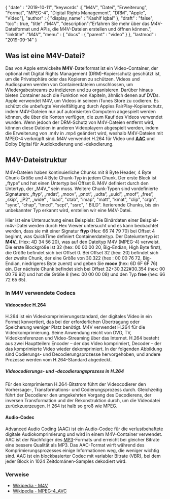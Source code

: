{
  "date" : "2019-10-11",
  "keywords" :[ "M4V", "Datei", "Erweiterung", "Format", "MPEG-4", "Digital Rights Management", "DRM", "Apple", "Video"],
  "author" : {
    "display_name" : "Kashif Iqbal"
},
  "draft" : "false",
  "toc" : true,
  "title" :"M4V",
  "description":"Erfahren Sie mehr über das M4V-Dateiformat und APIs, die M4V-Dateien erstellen und öffnen können.",
  "linktitle" :"M4V",
  "menu" : {
    "docs" : {
      "parent" : "video"
}
},
  "lastmod" : "2019-09-14"
}

## Was ist eine M4V-Datei?

Das von Apple entwickelte **M4V**-Dateiformat ist ein Video-Container, der optional mit Digital Rights Management (DRM)-Kopierschutz geschützt ist, um die Privatsphäre oder das Kopieren zu schützen. Videos und Audiospuren werden von Containerdateien umschlossen, um Wiedergabestreams zu indizieren und zu organisieren. Darüber hinaus bieten Container auch die Funktion von Kapiteln, ähnlich denen auf DVDs. Apple verwendet M4V, um Videos in seinem iTunes Store zu codieren. Es schützt die unbefugte Vervielfältigung durch Apples FairPlay-Kopierschutz, indem M4V-Dateien nur auf autorisierten Computern abgespielt werden können, die über die Konten verfügen, die zum Kauf des Videos verwendet wurden. Wenn jedoch der DRM-Schutz von M4V-Dateien entfernt wird, können diese Dateien in anderen Videoplayern abgespielt werden, indem die Erweiterung von .m4v in .mp4 geändert wird, weshalb M4V-Dateien mit MPEG-4 verknüpft sind. M4V verwendet H.264 für Video und **[AAC](/de/audio/aac/)** und Dolby Digital für Audiokodierung und -dekodierung.

## M4V-Dateistruktur ##

M4V-Dateien haben kontinuierliche Chunks mit 8 Byte Header, 4 Byte Chunk-Größe und 4 Byte Chunk-Typ in jedem Chunk. Der erste Block ist „ftype“ und hat einen Untertyp bei Offset 8. M4V definiert durch den Untertyp, der „M4V_“ sein muss. Weitere Chunk-Typen sind vordefinierte Signaturen: „ftyp“, „mdat“, „moov“, „pnot“, „udta“, „uuid“, „moof“, „free“, „skip“, „jP2“, „wide“ , "load", "ctab", "imap", "matt", "kmat", "clip", "crgn", "sync", "chap", "tmcd", "scpt", "ssrc", " BILD". Iterierende Chunks, bis ein unbekannter Typ erkannt wird, erstellen wir eine M4V-Datei.

Hier ist eine Untersuchung eines Beispiels: Die Binärdaten einer Beispiel-m4v-Datei werden durch Hex Viewer untersucht und es kann beobachtet werden, dass sie mit einer Signatur **ftyp** (Hex: 66 74 79 70) bei Offset 4 beginnt, was QuickTime definiert Containerdateityp. Der Dateiuntertyp ist **M4V_** (Hex: 4D 34 56 20), was auf den Dateityp M4V (MPEG-4) verweist. Die erste Blockgröße ist 32 (hex: 00 00 00 20, Big-Endian, High Byte first), die Größe befindet sich bei Offset 0. Bei Offset 32 (hex: 20) befindet sich der zweite Chunk, der eine Größe von 30.322 (hex : 00 00 76 72, Big-Endian, niedrigeres Byte zuerst) und geben Sie **moov** (hex: 6D 6F 6F 76) ein. Der nächste Chunk befindet sich bei Offset 32+30.322#30.354 (hex: 00 00 76 92) und hat die Größe 8 (hex: 00 00 00 08) und den Typ **free** (hex: 66 72 65 65).
### In M4V verwendete Codecs ###

#### Videocodec H.264 ####

H.264 ist ein Videokomprimierungsstandard, der digitales Video in ein Format konvertiert, das bei der erforderlichen Übertragung oder Speicherung weniger Platz benötigt. M4V verwendet H.264 für die Videokomprimierung. Seine Anwendung reicht von DVD, TV, Videokonferenzen und Video-Streaming über das Internet. H.264 besteht aus zwei Hauptteilen: Encoder – der das Video komprimiert, Decoder – der das komprimierte Video wieder dekomprimiert. In der folgenden Abbildung sind Codierungs- und Decodierungsprozesse hervorgehoben, und andere Prozesse werden vom H.264-Standard abgedeckt.

##### Videocodierungs- und -decodierungsprozess in H.264 #####

Für den komprimierten H.264-Bitstrom führt der Videocodierer den Vorhersage-, Transformations- und Codierungsprozess durch. Gleichzeitig führt der Decodierer den umgekehrten Vorgang des Decodierens, der inversen Transformation und der Rekonstruktion durch, um die Videodatei zurückzuerzeugen. H.264 ist halb so groß wie MPEG.

#### Audio-Codec ####

Advanced Audio Coding (AAC) ist ein Audio-Codec für die verlustbehaftete digitale Audiokomprimierung und wird in einem M4V-Container verwendet. AAC ist der Nachfolger des [MP3](/de/audio/mp3/)-Formats und erreicht bei gleicher Bitrate eine bessere Qualität als MP3. Das AAC-Format wirft während des Komprimierungsprozesses einige Informationen weg, die weniger wichtig sind. AAC ist ein blockbasierter Codec mit variabler Bitrate (VBR), bei dem jeder Block in 1024 Zeitdomänen-Samples dekodiert wird.

### Verweise ###

* [Wikipedia - M4V](https://en.wikipedia.org/wiki/M4V)
* [Wikipedia - MPEG-4_AVC](https://en.wikipedia.org/wiki/H.264/MPEG-4_AVC)


